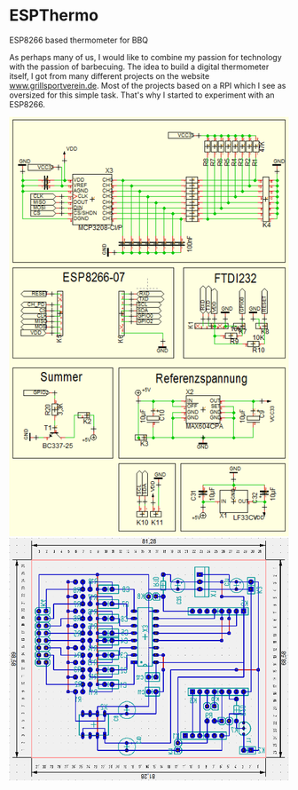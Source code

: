 # ESPThermo
ESP8266 based thermometer for BBQ

As perhaps many of us, I would like to combine my passion for technology with the passion of barbecuing.
The idea to build a digital thermometer itself, I got from many different projects on the website www.grillsportverein.de.
Most of the projects based on a RPI which I see as oversized for this simple task.
That's why I started to experiment with an ESP8266.

<img src="https://github.com/MarcoH2013/ESPThermo/blob/master/images/Schaltung20160807.PNG" />
<img src="https://github.com/MarcoH2013/ESPThermo/blob/master/images/Platine20160807.PNG" />
